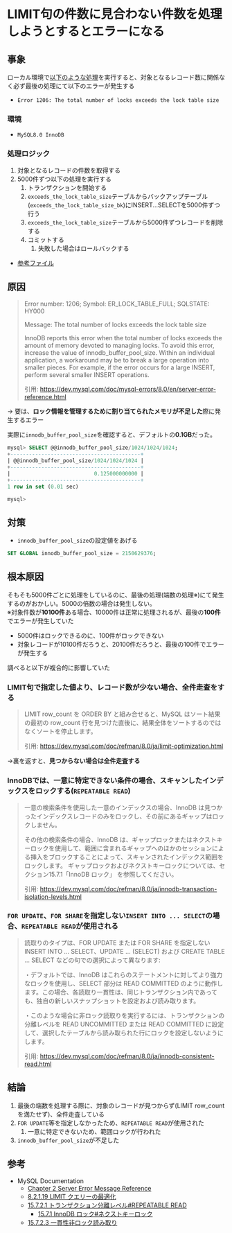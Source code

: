 # LIMIT句の件数に見合わない件数を処理しようとするとエラーになる

## 事象

ローカル環境で[以下のような処理](処理ロジック)を実行すると、対象となるレコード数に関係なく必ず最後の処理にて以下のエラーが発生する

- `Error 1206: The total number of locks exceeds the lock table size`

### 環境

- `MySQL8.0 InnoDB`

### 処理ロジック

1. 対象となるレコードの件数を取得する
2. 5000件ずつ以下の処理を実行する
    1. トランザクションを開始する
    2. `exceeds_the_lock_table_size`テーブルからバックアップテーブル(`exceeds_the_lock_table_size_bk`)にINSERT...SELECTを5000件ずつ行う
    3. `exceeds_the_lock_table_size`テーブルから5000件ずつレコードを削除する
    4. コミットする
        1. 失敗した場合はロールバックする

- [参考ファイル](/doc/excceds_the_lock_table_size/execute.sh)

## 原因
> Error number: 1206; Symbol: ER_LOCK_TABLE_FULL; SQLSTATE: HY000
>
> Message: The total number of locks exceeds the lock table size
>
> InnoDB reports this error when the total number of locks exceeds the amount of memory devoted to managing locks. To avoid this error, increase the value of innodb_buffer_pool_size. Within an individual application, a workaround may be to break a large operation into smaller pieces. For example, if the error occurs for a large INSERT, perform several smaller INSERT operations.
>
> 引用: https://dev.mysql.com/doc/mysql-errors/8.0/en/server-error-reference.html

→ 要は、**ロック情報を管理するために割り当てられたメモリが不足した**際に発生するエラー

実際に`innodb_buffer_pool_size`を確認すると、デフォルトの**0.1GB**だった。

```sql
mysql> SELECT @@innodb_buffer_pool_size/1024/1024/1024;
+------------------------------------------+
| @@innodb_buffer_pool_size/1024/1024/1024 |
+------------------------------------------+
|                           0.125000000000 |
+------------------------------------------+
1 row in set (0.01 sec)

mysql>
```

## 対策

- `innodb_buffer_pool_size`の設定値をあげる

```sql
SET GLOBAL innodb_buffer_pool_size = 2150629376;
```

## 根本原因

そもそも5000件ごとに処理をしているのに、最後の処理(端数の処理※)にて発生するのがおかしい。5000の倍数の場合は発生しない。<br>
※対象件数が**10100件**ある場合、10000件は正常に処理されるが、最後の**100件**でエラーが発生していた

- 5000件はロックできるのに、100件がロックできない
- 対象レコードが10100件だろうと、20100件だろうと、最後の100件でエラーが発生する

調べると以下が複合的に影響していた

### LIMIT句で指定した値より、レコード数が少ない場合、全件走査をする

> LIMIT row_count を ORDER BY と組み合せると、MySQL はソート結果の最初の row_count 行を見つけた直後に、結果全体をソートするのではなくソートを停止します。
>
> 引用: https://dev.mysql.com/doc/refman/8.0/ja/limit-optimization.html

→裏を返すと、**見つからない場合は全件走査する**

### InnoDBでは、一意に特定できない条件の場合、スキャンしたインデックスをロックする(`REPEATABLE READ`)

> 一意の検索条件を使用した一意のインデックスの場合、InnoDB は見つかったインデックスレコードのみをロックし、その前にあるギャップはロックしません。
>
> その他の検索条件の場合、InnoDB は、ギャップロックまたはネクストキーロックを使用して、範囲に含まれるギャップへのほかのセッションによる挿入をブロックすることによって、スキャンされたインデックス範囲をロックします。 ギャップロックおよびネクストキーロックについては、セクション15.7.1「InnoDB ロック」 を参照してください。
>
> 引用: https://dev.mysql.com/doc/refman/8.0/ja/innodb-transaction-isolation-levels.html

### `FOR UPDATE`、`FOR SHARE`を指定しない`INSERT INTO ... SELECT`の場合、`REPEATABLE READ`が使用される

> 読取りのタイプは、FOR UPDATE または FOR SHARE を指定しない INSERT INTO ... SELECT、UPDATE ... (SELECT) および CREATE TABLE ... SELECT などの句での選択によって異なります:
>
>  ・デフォルトでは、InnoDB はこれらのステートメントに対してより強力なロックを使用し、SELECT 部分は READ COMMITTED のように動作します。この場合、各読取り一貫性は、同じトランザクション内であっても、独自の新しいスナップショットを設定および読み取ります。
>
>  ・このような場合に非ロック読取りを実行するには、トランザクションの分離レベルを READ UNCOMMITTED または READ COMMITTED に設定して、選択したテーブルから読み取られた行にロックを設定しないようにします。
>
> 引用: https://dev.mysql.com/doc/refman/8.0/ja/innodb-consistent-read.html

## 結論

1. 最後の端数を処理する際に、対象のレコードが見つからず(LIMIT row_countを満たせず)、全件走査している
2. `FOR UPDATE`等を指定しなかったため、`REPEATABLE READ`が使用された
    1. 一意に特定できないため、範囲ロックが行われた
3. `innodb_buffer_pool_size`が不足した


## 参考
- MySQL Documentation
   - [Chapter 2 Server Error Message Reference](https://dev.mysql.com/doc/mysql-errors/8.0/en/server-error-reference.html)
   - [8.2.1.19 LIMIT クエリーの最適化](https://dev.mysql.com/doc/refman/8.0/ja/limit-optimization.html)
   - [15.7.2.1 トランザクション分離レベル#REPEATABLE READ](https://dev.mysql.com/doc/refman/8.0/ja/innodb-transaction-isolation-levels.html)
      - [15.7.1 InnoDB ロック#ネクストキーロック](https://dev.mysql.com/doc/refman/8.0/ja/innodb-locking.html#innodb-next-key-locks)
   - [15.7.2.3 一貫性非ロック読み取り](https://dev.mysql.com/doc/refman/8.0/ja/innodb-consistent-read.html)
